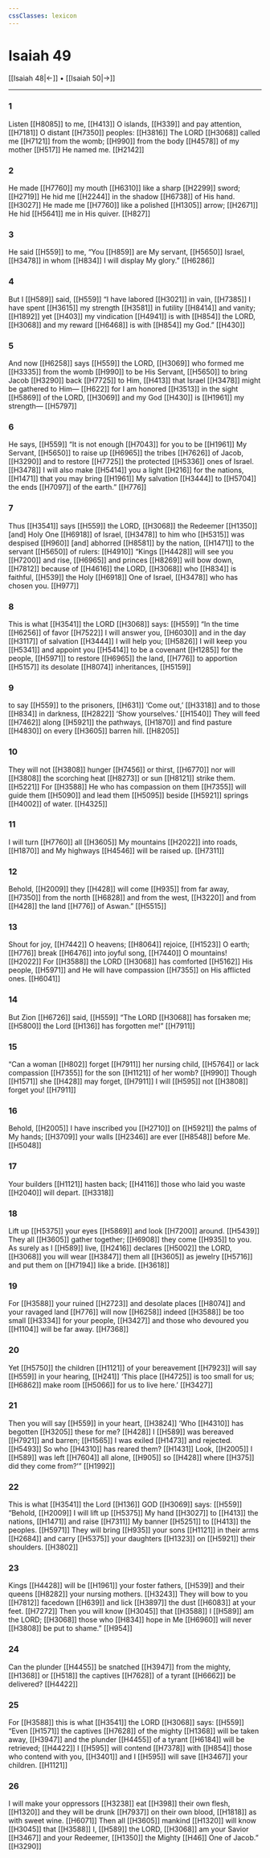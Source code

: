 ```yaml
---
cssClasses: lexicon
---
```


# Isaiah 49

[[Isaiah 48|←]] • [[Isaiah 50|→]]

---

### 1
Listen [[H8085]] to me, [[H413]] O islands, [[H339]] and pay attention, [[H7181]] O distant [[H7350]] peoples: [[H3816]] The LORD [[H3068]] called me [[H7121]] from the womb; [[H990]] from the body [[H4578]] of my mother [[H517]] He named me. [[H2142]]

### 2
He made [[H7760]] my mouth [[H6310]] like a sharp [[H2299]] sword; [[H2719]] He hid me [[H2244]] in the shadow [[H6738]] of His hand. [[H3027]] He made me [[H7760]] like a polished [[H1305]] arrow; [[H2671]] He hid [[H5641]] me in His quiver. [[H827]]

### 3
He said [[H559]] to me,  “You [[H859]] are My servant, [[H5650]] Israel, [[H3478]] in whom [[H834]] I will display My glory.” [[H6286]]

### 4
But I [[H589]] said, [[H559]] “I have labored [[H3021]] in vain, [[H7385]] I have spent [[H3615]] my strength [[H3581]] in futility [[H8414]] and vanity; [[H1892]] yet [[H403]] my vindication [[H4941]] is with [[H854]] the LORD, [[H3068]] and my reward [[H6468]] is with [[H854]] my God.” [[H430]]

### 5
And now [[H6258]] says [[H559]] the LORD, [[H3069]] who formed me [[H3335]] from the womb [[H990]] to be His Servant, [[H5650]] to bring Jacob [[H3290]] back [[H7725]] to Him, [[H413]] that Israel [[H3478]] might be gathered to Him— [[H622]] for I am honored [[H3513]] in the sight [[H5869]] of the LORD, [[H3069]] and my God [[H430]] is [[H1961]] my strength— [[H5797]]

### 6
He says, [[H559]] “It is not enough [[H7043]] for you to be [[H1961]] My Servant, [[H5650]] to raise up [[H6965]] the tribes [[H7626]] of Jacob, [[H3290]] and to restore [[H7725]] the protected [[H5336]] ones of Israel. [[H3478]] I will also make [[H5414]] you a light [[H216]] for the nations, [[H1471]] that you may bring [[H1961]] My salvation [[H3444]] to [[H5704]] the ends [[H7097]] of the earth.” [[H776]]

### 7
Thus [[H3541]] says [[H559]] the LORD, [[H3068]] the Redeemer [[H1350]] [and] Holy One [[H6918]] of Israel, [[H3478]] to him who [[H5315]] was despised [[H960]] [and] abhorred [[H8581]] by the nation, [[H1471]] to the servant [[H5650]] of rulers: [[H4910]] “Kings [[H4428]] will see you [[H7200]] and rise, [[H6965]] and princes [[H8269]] will bow down, [[H7812]] because of [[H4616]] the LORD, [[H3068]] who [[H834]] is faithful, [[H539]] the Holy [[H6918]] One of Israel, [[H3478]] who has chosen you. [[H977]]

### 8
This is what [[H3541]] the LORD [[H3068]] says: [[H559]] “In the time [[H6256]] of favor [[H7522]] I will answer you, [[H6030]] and in the day [[H3117]] of salvation [[H3444]] I will help you; [[H5826]] I will keep you [[H5341]] and appoint you [[H5414]] to be a covenant [[H1285]] for the people, [[H5971]] to restore [[H6965]] the land, [[H776]] to apportion [[H5157]] its desolate [[H8074]] inheritances, [[H5159]]

### 9
to say [[H559]] to the prisoners, [[H631]] ‘Come out,’ [[H3318]] and to those [[H834]] in darkness, [[H2822]] ‘Show yourselves.’ [[H1540]] They will feed [[H7462]] along [[H5921]] the pathways, [[H1870]] and find pasture [[H4830]] on every [[H3605]] barren hill. [[H8205]]

### 10
They will not [[H3808]] hunger [[H7456]] or thirst, [[H6770]] nor will [[H3808]] the scorching heat [[H8273]] or sun [[H8121]] strike them. [[H5221]] For [[H3588]] He who has compassion on them [[H7355]] will guide them [[H5090]] and lead them [[H5095]] beside [[H5921]] springs [[H4002]] of water. [[H4325]]

### 11
I will turn [[H7760]] all [[H3605]] My mountains [[H2022]] into roads, [[H1870]] and My highways [[H4546]] will be raised up. [[H7311]]

### 12
Behold, [[H2009]] they [[H428]] will come [[H935]] from far away, [[H7350]] from the north [[H6828]] and from the west, [[H3220]] and from [[H428]] the land [[H776]] of Aswan.” [[H5515]]

### 13
Shout for joy, [[H7442]] O heavens; [[H8064]] rejoice, [[H1523]] O earth; [[H776]] break [[H6476]] into joyful song, [[H7440]] O mountains! [[H2022]] For [[H3588]] the LORD [[H3068]] has comforted [[H5162]] His people, [[H5971]] and He will have compassion [[H7355]] on His afflicted ones. [[H6041]]

### 14
But Zion [[H6726]] said, [[H559]] “The LORD [[H3068]] has forsaken me; [[H5800]] the Lord [[H136]] has forgotten me!” [[H7911]]

### 15
“Can a woman [[H802]] forget [[H7911]] her nursing child, [[H5764]] or lack compassion [[H7355]] for the son [[H1121]] of her womb? [[H990]] Though [[H1571]] she [[H428]] may forget, [[H7911]] I will [[H595]] not [[H3808]] forget you! [[H7911]]

### 16
Behold, [[H2005]] I have inscribed you [[H2710]] on [[H5921]] the palms of My hands; [[H3709]] your walls [[H2346]] are ever [[H8548]] before Me. [[H5048]]

### 17
Your builders [[H1121]] hasten back; [[H4116]] those who laid you waste [[H2040]] will depart. [[H3318]]

### 18
Lift up [[H5375]] your eyes [[H5869]] and look [[H7200]] around. [[H5439]] They all [[H3605]] gather together; [[H6908]] they come [[H935]] to you.  As surely as I [[H589]] live, [[H2416]] declares [[H5002]] the LORD, [[H3068]] you will wear [[H3847]] them all [[H3605]] as jewelry [[H5716]] and put them on [[H7194]] like a bride. [[H3618]]

### 19
For [[H3588]] your ruined [[H2723]] and desolate places [[H8074]] and your ravaged land [[H776]] will now [[H6258]] indeed [[H3588]] be too small [[H3334]] for your people, [[H3427]] and those who devoured you [[H1104]] will be far away. [[H7368]]

### 20
Yet [[H5750]] the children [[H1121]] of your bereavement [[H7923]] will say [[H559]] in your hearing, [[H241]] ‘This place [[H4725]] is too small for us; [[H6862]] make room [[H5066]] for us to live here.’ [[H3427]]

### 21
Then you will say [[H559]] in your heart, [[H3824]] ‘Who [[H4310]] has begotten [[H3205]] these for me? [[H428]] I [[H589]] was bereaved [[H7921]] and barren; [[H1565]] I was exiled [[H1473]] and rejected. [[H5493]] So who [[H4310]] has reared them? [[H1431]] Look, [[H2005]] I [[H589]] was left [[H7604]] all alone, [[H905]] so [[H428]] where [[H375]] did they come from?’” [[H1992]]

### 22
This is what [[H3541]] the Lord [[H136]] GOD [[H3069]] says: [[H559]] “Behold, [[H2009]] I will lift up [[H5375]] My hand [[H3027]] to [[H413]] the nations, [[H1471]] and raise [[H7311]] My banner [[H5251]] to [[H413]] the peoples. [[H5971]] They will bring [[H935]] your sons [[H1121]] in their arms [[H2684]] and carry [[H5375]] your daughters [[H1323]] on [[H5921]] their shoulders. [[H3802]]

### 23
Kings [[H4428]] will be [[H1961]] your foster fathers, [[H539]] and their queens [[H8282]] your nursing mothers. [[H3243]] They will bow to you [[H7812]] facedown [[H639]] and lick [[H3897]] the dust [[H6083]] at your feet. [[H7272]] Then you will know [[H3045]] that [[H3588]] I [[H589]] am the LORD; [[H3068]] those who [[H834]] hope in Me [[H6960]] will never [[H3808]] be put to shame.” [[H954]]

### 24
Can the plunder [[H4455]] be snatched [[H3947]] from the mighty, [[H1368]] or [[H518]] the captives [[H7628]] of a tyrant [[H6662]] be delivered? [[H4422]]

### 25
For [[H3588]] this is what [[H3541]] the LORD [[H3068]] says: [[H559]] “Even [[H1571]] the captives [[H7628]] of the mighty [[H1368]] will be taken away, [[H3947]] and the plunder [[H4455]] of a tyrant [[H6184]] will be retrieved; [[H4422]] I [[H595]] will contend [[H7378]] with [[H854]] those who contend with you, [[H3401]] and I [[H595]] will save [[H3467]] your children. [[H1121]]

### 26
I will make your oppressors [[H3238]] eat [[H398]] their own flesh, [[H1320]] and they will be drunk [[H7937]] on their own blood, [[H1818]] as with sweet wine. [[H6071]] Then all [[H3605]] mankind [[H1320]] will know [[H3045]] that [[H3588]] I, [[H589]] the LORD, [[H3068]] am your Savior [[H3467]] and your Redeemer, [[H1350]] the Mighty [[H46]] One of Jacob.” [[H3290]]

